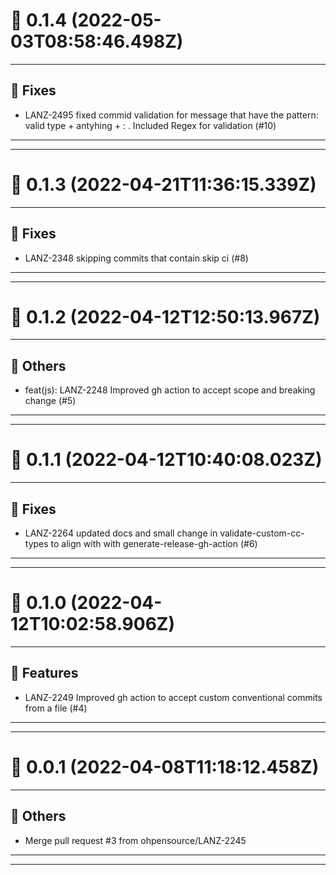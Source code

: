 # :confetti_ball: 0.1.4 (2022-05-03T08:58:46.498Z)
- - -
## :bug: Fixes
* LANZ-2495 fixed commid validation for message that have the pattern: valid type + antyhing + :  . Included Regex for validation (#10)
- - -
- - -
# :confetti_ball: 0.1.3 (2022-04-21T11:36:15.339Z)
- - -
## :bug: Fixes
* LANZ-2348 skipping commits that contain skip ci (#8)
- - -
- - -
# :confetti_ball: 0.1.2 (2022-04-12T12:50:13.967Z)
- - -
## :newspaper: Others
* feat(js):  LANZ-2248 Improved gh action to accept scope and breaking change (#5)
- - -
- - -
# :confetti_ball: 0.1.1 (2022-04-12T10:40:08.023Z)
- - -
## :bug: Fixes
* LANZ-2264 updated docs and small change in validate-custom-cc-types to align with with generate-release-gh-action (#6)
- - -
- - -
# :confetti_ball: 0.1.0 (2022-04-12T10:02:58.906Z)
- - -
## :hammer: Features
* LANZ-2249 Improved gh action to accept custom conventional commits from a file (#4)
- - -
- - -
# :confetti_ball: 0.0.1 (2022-04-08T11:18:12.458Z)
- - -
## :newspaper: Others
* Merge pull request #3 from ohpensource/LANZ-2245
- - -
- - -
